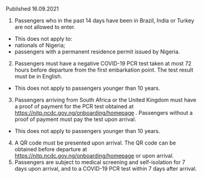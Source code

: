 Published 16.09.2021
1. Passengers who in the past 14 days have been in Brazil, India or Turkey are not allowed to enter.
- This does not apply to:
- nationals of Nigeria;
- passengers with a permanent residence permit issued by Nigeria.
2. Passengers must have a negative COVID-19 PCR test taken at most 72 hours before departure from the first embarkation point. The test result must be in English.
- This does not apply to passengers younger than 10 years.
3. Passengers arriving from South Africa or the United Kingdom must have a proof of payment for the PCR test obtained at <a href="https://nitp.ncdc.gov.ng/onboarding/homepage">https://nitp.ncdc.gov.ng/onboarding/homepage</a> . Passengers without a proof of payment must pay the test upon arrival.
- This does not apply to passengers younger than 10 years.
4. A QR code must be presented upon arrival. The QR code can be obtained before departure at <a href="https://nitp.ncdc.gov.ng/onboarding/homepage">https://nitp.ncdc.gov.ng/onboarding/homepage</a> or upon arrival.
5. Passengers are subject to medical screening and self-isolation for 7 days upon arrival, and to a COVID-19 PCR test within 7 days after arrival.